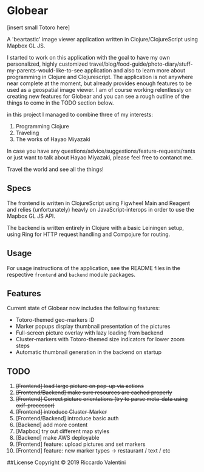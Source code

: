 # Globear

[insert small Totoro here]

A 'beartastic' image viewer application written in Clojure/ClojureScript using Mapbox GL JS. 

I started to work on this application with the goal to have my own personalized, highly customized travel/blog/food-guide/photo-diary/stuff-my-parents-would-like-to-see application and also to learn more about programming in Clojure and Clojurescript. The application is not anywhere near complete at the moment, but already provides enough features to be used as a geospatial image viewer. I am of course working relentlessly on creating new features for Globear and you can see a rough outline of the things to come in the TODO section below. 

in this project I managed to combine three of my interests:
1. Programming Clojure
2. Traveling 
3. The works of Hayao Miyazaki

In case you have any questions/advice/suggestions/feature-requests/rants or just want to talk about Hayao Miyazaki, please feel free to contanct me. 

Travel the world and see all the things! 

## Specs

The frontend is written in ClojureScript using Figwheel Main and Reagent and relies (unfortunately) heavly on JavaScript-interops in order to use the Mapbox GL JS API. 

The backend is written entirely in Clojure with a basic Leiningen setup, using Ring for HTTP request handling and Compojure for routing.


## Usage

For usage instructions of the application, see the README files in the respective `frontend` and `backend` module packages.

## Features

Current state of Globear now includes the following features:

* Totoro-themed geo-markers :D
* Marker popups display thumbnail presentation of the pictures
* Full-screen picture overlay with lazy loading from backend
* Cluster-markers with Totoro-themed size indicators for lower zoom steps
* Automatic thumbnail generation in the backend on startup

## TODO

1. ~~[Frontend] load large picture on pop-up via actions~~
2. ~~[Frontend/Backend] make sure resources are cached properly~~
3. ~~[Frontend] Correct picture orientations (try to parse meta-data using exif-processor)~~
4. ~~[Frontend] introduce Cluster-Marker~~
5. [Frontend/Backend] introduce basic auth
6. [Backend] add more content
7. [Mapbox] try out different map styles 
8. [Backend] make AWS deployable
9. [Frontend] feature: upload pictures and set markers 
10. [Frontend] feature: new marker types -> restaurant / text / etc 

##License
Copyright © 2019 Riccardo Valentini